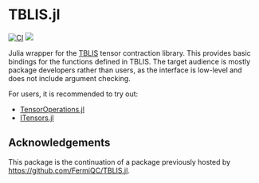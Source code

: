 # TBLIS.jl

[![CI][ci-img]][ci-url]  [![][codecov-img]][codecov-url]

[ci-img]: https://github.com/QuantumKitHub/TBLIS.jl/actions/workflows/CI.yml/badge.svg
[ci-url]: https://github.com/QuantumKitHub/TBLIS.jl/actions/workflows/CI.yml

[codecov-img]: https://codecov.io/gh/QuantumKitHub/TBLIS.jl/graph/badge.svg?token=Nlju9D2P1A
[codecov-url]: https://codecov.io/gh/QuantumKitHub/TBLIS.jl

Julia wrapper for the [TBLIS](https://github.com/devinamatthews/tblis) tensor contraction library.
This provides basic bindings for the functions defined in TBLIS.
The target audience is mostly package developers rather than users, as the interface is low-level
and does not include argument checking.

For users, it is recommended to try out:
- [TensorOperations.jl](https://github.com/Jutho/TensorOperations.jl)
- [ITensors.jl](https://github.com/ITensor/ITensors.jl)

## Acknowledgements

This package is the continuation of a package previously hosted by https://github.com/FermiQC/TBLIS.jl.